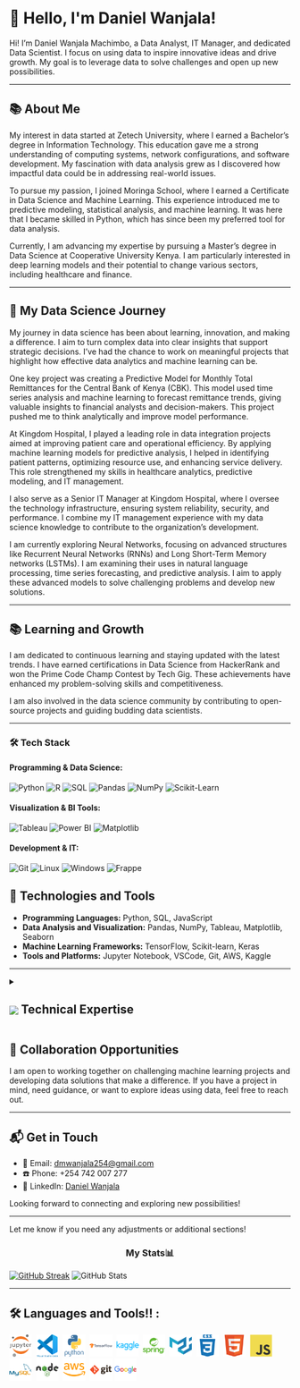 # 🚀 Hello, I'm Daniel Wanjala!

Hi! I’m Daniel Wanjala Machimbo, a Data Analyst, IT Manager, and dedicated Data Scientist. I focus on using data to inspire innovative ideas and drive growth. My goal is to leverage data to solve challenges and open up new possibilities.

---

## 📚 About Me

My interest in data started at Zetech University, where I earned a Bachelor’s degree in Information Technology. This education gave me a strong understanding of computing systems, network configurations, and software development. My fascination with data analysis grew as I discovered how impactful data could be in addressing real-world issues.

To pursue my passion, I joined Moringa School, where I earned a Certificate in Data Science and Machine Learning. This experience introduced me to predictive modeling, statistical analysis, and machine learning. It was here that I became skilled in Python, which has since been my preferred tool for data analysis.

Currently, I am advancing my expertise by pursuing a Master’s degree in Data Science at Cooperative University Kenya. I am particularly interested in deep learning models and their potential to change various sectors, including healthcare and finance.

---

## 🌟 My Data Science Journey

My journey in data science has been about learning, innovation, and making a difference. I aim to turn complex data into clear insights that support strategic decisions. I’ve had the chance to work on meaningful projects that highlight how effective data analytics and machine learning can be.

One key project was creating a Predictive Model for Monthly Total Remittances for the Central Bank of Kenya (CBK). This model used time series analysis and machine learning to forecast remittance trends, giving valuable insights to financial analysts and decision-makers. This project pushed me to think analytically and improve model performance.

At Kingdom Hospital, I played a leading role in data integration projects aimed at improving patient care and operational efficiency. By applying machine learning models for predictive analysis, I helped in identifying patient patterns, optimizing resource use, and enhancing service delivery. This role strengthened my skills in healthcare analytics, predictive modeling, and IT management.

I also serve as a Senior IT Manager at Kingdom Hospital, where I oversee the technology infrastructure, ensuring system reliability, security, and performance. I combine my IT management experience with my data science knowledge to contribute to the organization’s development.

I am currently exploring Neural Networks, focusing on advanced structures like Recurrent Neural Networks (RNNs) and Long Short-Term Memory networks (LSTMs). I am examining their uses in natural language processing, time series forecasting, and predictive analysis. I aim to apply these advanced models to solve challenging problems and develop new solutions.

---

## 📚 Learning and Growth

I am dedicated to continuous learning and staying updated with the latest trends. I have earned certifications in Data Science from HackerRank and won the Prime Code Champ Contest by Tech Gig. These achievements have enhanced my problem-solving skills and competitiveness.

I am also involved in the data science community by contributing to open-source projects and guiding budding data scientists.

---

### 🛠️ Tech Stack
#### **Programming & Data Science:**  
![Python](https://cdn.jsdelivr.net/gh/devicons/devicon/icons/python/python-original.svg) ![R](https://cdn.jsdelivr.net/gh/devicons/devicon/icons/r/r-original.svg) ![SQL](https://cdn.jsdelivr.net/gh/devicons/devicon/icons/mysql/mysql-original.svg) ![Pandas](https://cdn.jsdelivr.net/gh/devicons/devicon/icons/pandas/pandas-original.svg) ![NumPy](https://cdn.jsdelivr.net/gh/devicons/devicon/icons/numpy/numpy-original.svg) ![Scikit-Learn](https://cdn.jsdelivr.net/gh/devicons/devicon/icons/scikit-learn/scikit-learn-original.svg)

#### **Visualization & BI Tools:**  
![Tableau](https://cdn.jsdelivr.net/gh/devicons/devicon/icons/tableau/tableau-original.svg) ![Power BI](https://cdn.jsdelivr.net/gh/devicons/devicon/icons/powerbi/powerbi-original.svg) ![Matplotlib](https://cdn.jsdelivr.net/gh/devicons/devicon/icons/matplotlib/matplotlib-original.svg)

#### **Development & IT:**  
![Git](https://cdn.jsdelivr.net/gh/devicons/devicon/icons/git/git-original.svg) ![Linux](https://cdn.jsdelivr.net/gh/devicons/devicon/icons/linux/linux-original.svg) ![Windows](https://cdn.jsdelivr.net/gh/devicons/devicon/icons/windows8/windows8-original.svg) ![Frappe](https://cdn.jsdelivr.net/gh/devicons/devicon/icons/frappe/frappe-original.svg)



## 🔧 Technologies and Tools

- **Programming Languages:** Python, SQL, JavaScript  
- **Data Analysis and Visualization:** Pandas, NumPy, Tableau, Matplotlib, Seaborn  
- **Machine Learning Frameworks:** TensorFlow, Scikit-learn, Keras  
- **Tools and Platforms:** Jupyter Notebook, VSCode, Git, AWS, Kaggle  

---

<!-- Technical Showcase -->
<details>
  <summary>
    <h2>
      <img src="https://cdn.jsdelivr.net/gh/devicons/devicon/icons/code/code-original.svg" width="25" style="vertical-align: middle"/>
      Technical Expertise
    </h2>
  </summary>
  
  <div style="padding: 15px; background: #f5f5f5; border-radius: 10px">
    <div style="display: grid; grid-template-columns: repeat(auto-fit, minmax(250px, 1fr)); gap: 20px">
    
      <!-- Tools Grid -->
      <div class="tool-card">
        <img src="https://cdn.jsdelivr.net/gh/devicons/devicon/icons/python/python-original-wordmark.svg" width="40"/>
        <h4>Python</h4>
        <p>Advanced proficiency in data manipulation (Pandas), ML (Scikit-learn), and deep learning (TensorFlow)</p>
      </div>
      
      <div class="tool-card">
        <img src="https://cdn.jsdelivr.net/gh/devicons/devicon/icons/tableau/tableau-original.svg" width="40"/>
        <h4>Tableau</h4>
        <p>Dashboard development with real-time data visualization for executive reporting</p>
      </div>
      
      <div class="tool-card">
        <img src="https://cdn.jsdelivr.net/gh/devicons/devicon/icons/aws/aws-original-wordmark.svg" width="40"/>
        <h4>AWS</h4>
        <p>Cloud infrastructure management for scalable ML pipelines</p>
      </div>
      
      <div class="tool-card">
        <img src="https://cdn.jsdelivr.net/gh/devicons/devicon/icons/tensorflow/tensorflow-original-wordmark.svg" width="40"/>
        <h4>TensorFlow</h4>
        <p>Developed NLP models achieving 92% accuracy in sentiment analysis</p>
      </div>
      
    </div>
    
  </div>
</details>

## 🤝 Collaboration Opportunities

I am open to working together on challenging machine learning projects and developing data solutions that make a difference. If you have a project in mind, need guidance, or want to explore ideas using data, feel free to reach out.

---

## 📬 Get in Touch

- 📧 Email: dmwanjala254@gmail.com  
- ☎️ Phone: +254 742 007 277  
- 💼 LinkedIn: [Daniel Wanjala](https://www.linkedin.com/in/daniel-wanjala-912b8b17b)  

Looking forward to connecting and exploring new possibilities!

---

Let me know if you need any adjustments or additional sections!



<h3 align="center">My Stats📊</h3>

[![GitHub Streak](https://streak-stats.demolab.com/?user=MadScie254)](https://git.io/streak-stats)
![GitHub Stats](https://github-readme-stats.vercel.app/api?username=MadScie254&show_icons=true&theme=algolia)


---

## :hammer_and_wrench: Languages and Tools!! :

<div>
  <img src="https://github.com/devicons/devicon/blob/master/icons/jupyter/jupyter-original-wordmark.svg" title="Jupyter"  alt="Jupyter" width="40" height="40"/>&nbsp;
  <img src="https://github.com/devicons/devicon/blob/master/icons/vscode/vscode-original-wordmark.svg" title="Vscode"  alt="Vscode" width="40" height="40"/>&nbsp;
  <img src="https://github.com/devicons/devicon/blob/master/icons/python/python-original-wordmark.svg" title="Python"  alt="Python" width="40" height="40"/>&nbsp;
  <img src="https://github.com/devicons/devicon/blob/master/icons/tensorflow/tensorflow-original-wordmark.svg" title="Tensorflow"  alt="Tensorflow" width="40" height="40"/>&nbsp;
  <img src="https://github.com/devicons/devicon/blob/master/icons/kaggle/kaggle-original-wordmark.svg" title="Kaggle"  alt="Kaggle" width="40" height="40"/>&nbsp;
  <img src="https://github.com/devicons/devicon/blob/master/icons/spring/spring-original-wordmark.svg" title="Spring" alt="Spring" width="40" height="40"/>&nbsp;
  <img src="https://github.com/devicons/devicon/blob/master/icons/materialui/materialui-original.svg" title="Material UI" alt="Material UI" width="40" height="40"/>&nbsp;
  <img src="https://github.com/devicons/devicon/blob/master/icons/css3/css3-plain-wordmark.svg"  title="CSS3" alt="CSS" width="40" height="40"/>&nbsp;
  <img src="https://github.com/devicons/devicon/blob/master/icons/html5/html5-original.svg" title="HTML5" alt="HTML" width="40" height="40"/>&nbsp;
  <img src="https://github.com/devicons/devicon/blob/master/icons/javascript/javascript-original.svg" title="JavaScript" alt="JavaScript" width="40" height="40"/>&nbsp;
  <img src="https://github.com/devicons/devicon/blob/master/icons/mysql/mysql-original-wordmark.svg" title="MySQL"  alt="MySQL" width="40" height="40"/>&nbsp;
  <img src="https://github.com/devicons/devicon/blob/master/icons/nodejs/nodejs-original-wordmark.svg" title="NodeJS" alt="NodeJS" width="40" height="40"/>&nbsp;
  <img src="https://github.com/devicons/devicon/blob/master/icons/amazonwebservices/amazonwebservices-plain-wordmark.svg" title="AWS" alt="AWS" width="40" height="40"/>&nbsp;
  <img src="https://github.com/devicons/devicon/blob/master/icons/git/git-original-wordmark.svg" title="Git" **alt="Git" width="40" height="40"/>
  <img src="https://github.com/devicons/devicon/blob/master/icons/google/google-original-wordmark.svg" title="Google"  alt="Google" width="40" height="40"/>&nbsp;
</div>



<!---
MadScie254/MadScie254 is a ✨ special ✨ repository because its `README.md` (this file) appears on your GitHub profile.
You can click the Preview link to take a look at your changes.
--->
